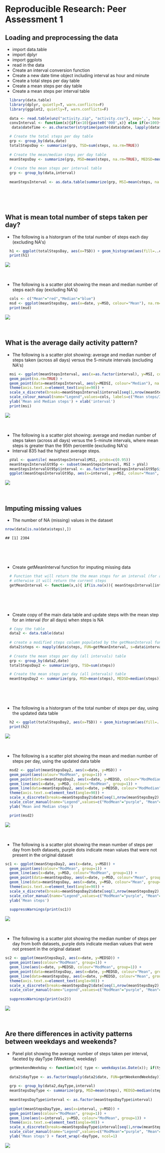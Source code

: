 # Reproducible Research: Peer Assessment 1


## Loading and preprocessing the data
* import data.table
* import dplyr
* import ggplots
* read in the data
* Create an interval conversion function
* Create a new date time object including interval as hour and minute
* Create a total steps per day table
* Create a mean steps per day table
* Create a mean steps per interval table

```r
  library(data.table)
  library(dplyr, quietly=T, warn.conflicts=F)
  library(ggplot2, quietly=T, warn.conflicts=F)
  
  data <- read.table(unz("activity.zip", "activity.csv"), sep=',', header=T)
  convInterval <- function(x){if(x<10){paste0('000',x)} else if(x<100){paste0('00',x)} else if(x<1000){paste0('0',x)} else {x} }
   data$dateTime <- as.character(strptime(paste(data$date, lapply(data$interval, convInterval),sep=' '), format="%Y-%m-%d %H%M"))

  # Create the total steps per day table
  grp <- group_by(data,date)
  totalStepsDay <- summarize(grp, TSD=sum(steps, na.rm=TRUE))
  
  # Create the mean/median steps per day table
  meanStepsDay <- summarize(grp, MSD=mean(steps, na.rm=TRUE), MEDSD=median(steps,na.rm=TRUE))
  
  # Create the mean steps per interval table
  grp <- group_by(data,interval)
  
  meanStepsInterval <- as.data.table(summarize(grp, MSI=mean(steps, na.rm=TRUE), MEDSI=median(steps,na.rm=TRUE)))
```
<br><br><br>

## What is mean total number of steps taken per day?
* The following is a historgram of the total number of steps each day (excluding NA's)

```r
  h1 <- ggplot(totalStepsDay, aes(x=TSD)) + geom_histogram(aes(fill=..count..), binwidth=1000) + xlab('Total steps per day')
  print(h1)
```

![](PA1_template_files/figure-html/unnamed-chunk-2-1.png) 
<br><br><br>

* The following is a scatter plot showing the mean and median number of steps each day (excluding NA's)

```r
  cols <- c("Mean"="red","Median"="blue")
  msd <- ggplot(meanStepsDay, aes(x=date, y=MSD, colour="Mean"), na.rm=TRUE, group=1) + geom_point(na.rm=TRUE) + geom_point(data=meanStepsDay, aes(y=MEDSD, colour="Median"), na.rm=TRUE, group=1) + theme(axis.text.x=element_text(angle=90)) + scale_x_discrete(breaks=meanStepsDay$date[seq(1,nrow(meanStepsDay),2)]) + scale_colour_manual(name="Legend",values=cols, labels=c("Mean steps/day", "Median steps/day")) + ylab('Mean and Median steps')
  print(msd)
```

![](PA1_template_files/figure-html/unnamed-chunk-3-1.png) 
<br><br><br>

## What is the average daily activity pattern?
* The following is a scatter plot showing: average and median number of steps taken (across all days) versus the 5-minute intervals (excluding NA's)

```r
  msi <- ggplot(meanStepsInterval, aes(x=as.factor(interval), y=MSI, colour="Mean"), na.rm=TRUE, group=1) + 
  geom_point(na.rm=TRUE) + 
  geom_point(data=meanStepsInterval, aes(y=MEDSI, colour="Median"), na.rm=TRUE, group=1) + 
  theme(axis.text.x=element_text(angle=90)) + 
  scale_x_discrete(breaks=meanStepsInterval$interval[seq(1,nrow(meanStepsInterval),10)]) + 
  scale_colour_manual(name="Legend",values=cols, labels=c("Mean steps/Interval", "Median steps/Interval")) + 
  ylab('Mean and Median steps') + xlab('interval')
  print(msi)
```

![](PA1_template_files/figure-html/unnamed-chunk-4-1.png) 
<br><br><br>

* The following is a scatter plot showing: average and median number of steps taken (across all days) versus the 5-minute intervals, where mean steps is greater than the 95th percentile (excluding NA's)
* Interval 835 had the highest average steps.

```r
  pVal <- quantile( meanStepsInterval$MSI, probs=c(0.95))
  meanStepsIntervalGt95p <- subset(meanStepsInterval, MSI > pVal)
  meanStepsIntervalGt95p$interval <- as.factor(meanStepsIntervalGt95p$interval)
  ggplot(meanStepsIntervalGt95p, aes(x=interval, y=MSI, colour="Mean", group=1), na.rm=TRUE) + geom_point() + geom_point(data=meanStepsIntervalGt95p, aes(y=MEDSI, colour="Median"), na.rm=TRUE, group=1) + theme(axis.text.x=element_text(angle=90)) + scale_colour_manual(name="Legend",values=cols, labels=c("Mean steps/Interval", "Median steps/Interval")) + ylab('Mean and Median steps')
```

![](PA1_template_files/figure-html/unnamed-chunk-5-1.png) 
<br><br><br>

## Imputing missing values
* The number of NA (missing) values in the dataset

```r
nrow(data[is.na(data$steps),])
```

```
## [1] 2304
```
<br><br><br>

* Create getMeanInterval function for imputing missing data

```r
  # Function that will return the the mean steps for an interval (for all days) when steps is NA 
  # otherwise it will return the current steps
  getMeanInterval <- function(x,s){ if(is.na(x)){ meanStepsInterval[interval==s,MSI] } else{ x } }
```
<br><br><br>

* Create copy of the main data table and update steps with the mean step for an interval (for all days) when steps is NA

```r
  # Copy the table
  data2 <- data.table(data)  
  
  # create a modified steps column populated by the getMeanInterval function
  data2$steps <- mapply(data$steps, FUN=getMeanInterval, s=data$interval)
  
  # Create the mean steps per day (all intervals) table
  grp <- group_by(data2,date)
  totalStepsDay2 <- summarize(grp, TSD=sum(steps))

  # Create the mean steps per day (all intervals) table
  meanStepsDay2 <- summarize(grp, MSD=mean(steps), MEDSD=median(steps))
```
<br><br><br>

* The following is a historgram of the total number of steps per day, using the updated data table

```r
  h2 <- ggplot(totalStepsDay2, aes(x=TSD)) + geom_histogram(aes(fill=..count..), binwidth=1000) + xlab('Total steps per day')
  print(h2)
```

![](PA1_template_files/figure-html/unnamed-chunk-9-1.png) 
<br><br><br>

* The following is a scatter plot showing the mean and median number of steps per day, using the updated data table

```r
  msd2 <- ggplot(meanStepsDay2, aes(x=date, y=MSD)) + 
  geom_point(aes(colour="ModMean", group=1)) + 
  geom_point(data=meanStepsDay2, aes(x=date, y=MEDSD, colour="ModMedian", group=3)) + 
  geom_line(aes(x=date, y=MSD, colour="ModMean", group=1)) + 
  geom_line(data=meanStepsDay2, aes(x=date, y=MEDSD, colour="ModMedian", group=3)) + 
  theme(axis.text.x=element_text(angle=90)) + 
  scale_x_discrete(breaks=meanStepsDay2$date[seq(1,nrow(meanStepsDay2),2)]) + 
  scale_color_manual(name="Legend",values=c("ModMean"="purple", "Mean"="red", "ModMedian"="navyblue", "Median"="blue"), labels=c( "Mean steps/day", "Median steps/day", "Modified Mean steps/day", "Modified Median steps/day")) + 
  ylab('Mean and Median steps')

  print(msd2)
```

![](PA1_template_files/figure-html/unnamed-chunk-10-1.png) 
<br><br><br>

* The following is a scatter plot showing the mean number of steps per day from both datasets, purple dots indicate mean values that were not present in the original dataset

```r
sc1 <- ggplot(meanStepsDay2, aes(x=date, y=MSD)) + 
  geom_point(aes(colour="ModMean", group=1)) + 
  geom_line(aes(x=date, y=MSD, colour="ModMean", group=1)) + 
  geom_point(data=meanStepsDay, aes(x=date, y=MSD, colour="Mean", group=3)) + 
  geom_line(data=meanStepsDay, aes(x=date, y=MSD, colour="Mean", group=3)) + 
  theme(axis.text.x=element_text(angle=90)) + 
  scale_x_discrete(breaks=meanStepsDay2$date[seq(1,nrow(meanStepsDay2),2)]) + 
  scale_color_manual(name="Legend",values=c("ModMean"="purple", "Mean"="red"), labels=c( "Mean steps/day", "Modified Mean steps/day")) + 
  ylab('Mean steps')
  
  suppressWarnings(print(sc1))
```

![](PA1_template_files/figure-html/unnamed-chunk-11-1.png) 
<br><br><br>

* The following is a scatter plot showing the median number of steps per day from both datasets, purple dots indicate median values that were not present in the original dataset

```r
sc2 <- ggplot(meanStepsDay2, aes(x=date, y=MEDSD)) + 
  geom_point(aes(colour="ModMean", group=1)) + 
  geom_line(aes(x=date, y=MEDSD, colour="ModMean", group=1)) + 
  geom_point(data=meanStepsDay, aes(x=date, y=MEDSD, colour="Mean", group=3)) + 
  geom_line(data=meanStepsDay, aes(x=date, y=MEDSD, colour="Mean", group=3)) + 
  theme(axis.text.x=element_text(angle=90)) + 
  scale_x_discrete(breaks=meanStepsDay2$date[seq(1,nrow(meanStepsDay2),2)]) + 
  scale_color_manual(name="Legend",values=c("ModMean"="purple", "Mean"="red"), labels=c( "Median steps/day", "Modified Median steps/day")) + ylab('Median steps')
  
  suppressWarnings(print(sc2))
```

![](PA1_template_files/figure-html/unnamed-chunk-12-1.png) 
<br><br><br>


## Are there differences in activity patterns between weekdays and weekends?
* Panel plot showing the average number of steps taken per interval, faceted by dayType (Weekend, weekday)

```r
  getWeekendWeekday <- function(x){ type <- weekdays(as.Date(x)); if(type=="Sunday" || type=="Saturday"){ "weekend" } else{ "weekday" } }
 
  data2$dayType <- as.factor(mapply(data2$date, FUN=getWeekendWeekday))
 
  grp <- group_by(data2,dayType,interval)
  meanStepsDayType <- summarize(grp, MSD=mean(steps), MEDSD=median(steps))
  
  meanStepsDayType$interval <- as.factor(meanStepsDayType$interval)
  
  ggplot(meanStepsDayType, aes(x=interval, y=MSD)) + 
  geom_point(aes(colour="ModMean", group=1)) + 
  geom_line(aes(x=interval, y=MSD, colour="ModMean", group=1)) + 
  theme(axis.text.x=element_text(angle=90)) + 
  scale_x_discrete(breaks=meanStepsDayType$interval[seq(1,nrow(meanStepsDayType)/2,10)]) + 
  scale_color_manual(name="Legend",values=c("ModMean"="purple", "Mean"="red", "ModMedian"="navyblue", "Median"="blue"), labels=c( "Mean steps/day", "Median steps/day", "Modified Mean steps/day", "Modified Median steps/day")) + 
  ylab('Mean steps') + facet_wrap(~dayType, ncol=1)
```

![](PA1_template_files/figure-html/unnamed-chunk-13-1.png) 
